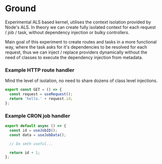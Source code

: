 # Ground

Experimental ALS based kernel, utilises the context isolation provided by Node's ALS.
In theory we can create fully isolated context for each request / job / task, without dependency injection or bulky controllers.

Main goal of this experiment to create routes and tasks in a more functional way, where the task asks for it's
dependencies to be resolved for each request, thus we can inject / replace providers dynamically without the need of classes to execute the dependency injection from metadata.

### Example HTTP route handler

Mind the level of isolation, no need to share dozens of class level injections.

```typescript
export const GET = () => {
  const request = useRequest();
  return 'hello.' + request.id;
};
```

### Example CRON job handler

```typescript
export default async () => {
  const id = useJobID();
  const data = useJobData();

  // Do smth useful...

  return id + 1;
};
```

